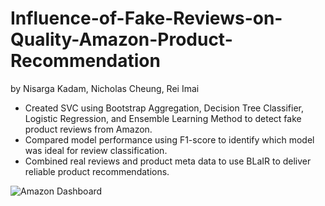 # Influence-of-Fake-Reviews-on-Quality-Amazon-Product-Recommendation
by Nisarga Kadam, Nicholas Cheung, Rei Imai

- Created SVC using Bootstrap Aggregation, Decision Tree Classifier, Logistic Regression, and Ensemble Learning Method to detect fake product reviews from Amazon. 
- Compared model performance using F1-score to identify which model was ideal for review classification. 
- Combined real reviews and product meta data to use BLaIR to deliver reliable product recommendations. 


![Amazon Dashboard](https://github.com/nisargakadam/Influence-of-Fake-Reviews-on-Quality-Amazon-Product-Recommendation/Dashboard_final.png)
